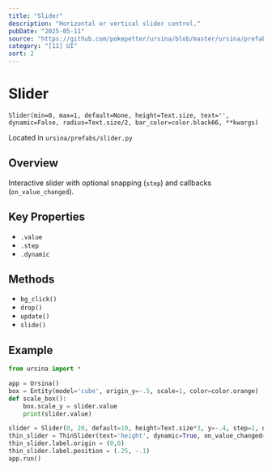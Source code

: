 ```yaml
---
title: "Slider"
description: "Horizontal or vertical slider control."
pubDate: "2025-05-11"
source: "https://github.com/pokepetter/ursina/blob/master/ursina/prefabs/slider.py"
category: "[11] UI"
sort: 2
---
```


# Slider

`Slider(min=0, max=1, default=None, height=Text.size, text='', dynamic=False, radius=Text.size/2, bar_color=color.black66, **kwargs)`

Located in `ursina/prefabs/slider.py`

## Overview

Interactive slider with optional snapping (`step`) and callbacks (`on_value_changed`).

## Key Properties

- `.value`
- `.step`
- `.dynamic`

## Methods

- `bg_click()`
- `drop()`
- `update()`
- `slide()`

## Example

```python
from ursina import *

app = Ursina()
box = Entity(model='cube', origin_y=-.5, scale=1, color=color.orange)
def scale_box():
    box.scale_y = slider.value
    print(slider.value)

slider = Slider(0, 20, default=10, height=Text.size*3, y=-.4, step=1, on_value_changed=scale_box, vertical=True)
thin_slider = ThinSlider(text='height', dynamic=True, on_value_changed=scale_box)
thin_slider.label.origin = (0,0)
thin_slider.label.position = (.25, -.1)
app.run()
```